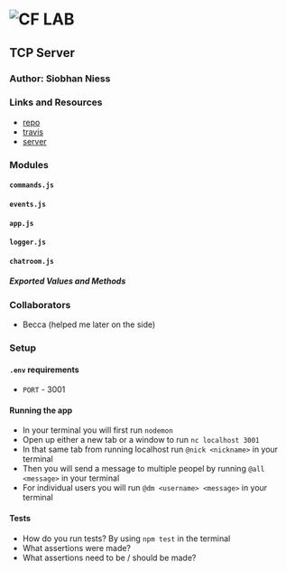 ![CF](http://i.imgur.com/7v5ASc8.png) LAB
=================================================

## TCP Server

### Author: Siobhan Niess

### Links and Resources
* [repo](https://github.com/niesssiobhan/07-tcp-server)
* [travis](https://travis-ci.com/niesssiobhan/07-tcp-server)
* [server](https://git.heroku.com/niess-lab-07.git)

### Modules
#### `commands.js`
#### `events.js`
#### `app.js`
#### `logger.js`
#### `chatroom.js`
##### Exported Values and Methods

### Collaborators
* Becca (helped me later on the side)

### Setup
#### `.env` requirements
* `PORT` - 3001

#### Running the app
* In your terminal you will first run `nodemon`
* Open up either a new tab or a window to run `nc localhost 3001`
* In that same tab from running localhost run `@nick <nickname>` in your terminal 
* Then you will send a message to multiple peopel by running `@all <message>` in your terminal
* For individual users you will run `@dm <username> <message>` in your terminal 

#### Tests
* How do you run tests?
By using `npm test` in the terminal
* What assertions were made?
* What assertions need to be / should be made?